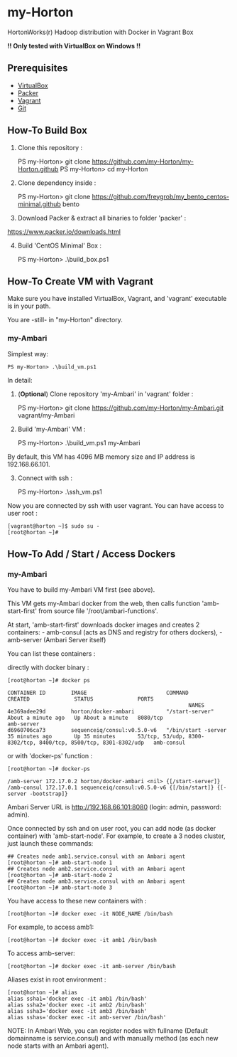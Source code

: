 # my-Horton
HortonWorks(r) Hadoop distribution with Docker in Vagrant Box 

**!! Only tested with VirtualBox on Windows !!**


## Prerequisites

- [VirtualBox](https://www.virtualbox.org/wiki/Downloads)
- [Packer](https://www.packer.io/downloads.html)
- [Vagrant](https://www.vagrantup.com/downloads.html)
- [Git](https://git-scm.com/downloads)


## How-To Build Box

1) Clone this repository :

    PS my-Horton> git clone https://github.com/my-Horton/my-Horton.github
    PS my-Horton> cd my-Horton

2) Clone dependency inside :

    PS my-Horton> git clone https://github.com/freygrob/my_bento_centos-minimal.github bento

3) Download Packer & extract all binaries to folder 'packer' :

https://www.packer.io/downloads.html

4) Build 'CentOS Minimal' Box :

    PS my-Horton> .\build_box.ps1


## How-To Create VM with Vagrant

Make sure you have installed VirtualBox, Vagrant, and 'vagrant' executable is in your path.

You are -still- in "my-Horton" directory.

### my-Ambari

Simplest way:

    PS my-Horton> .\build_vm.ps1

In detail:

1) (**Optional**) Clone repository 'my-Ambari' in 'vagrant' folder :

    PS my-Horton> git clone https://github.com/my-Horton/my-Ambari.git vagrant/my-Ambari

2) Build 'my-Ambari' VM :

    PS my-Horton> .\build_vm.ps1 my-Ambari

By default, this VM has 4096 MB memory size and IP address is 192.168.66.101.

3) Connect with ssh :

    PS my-Horton> .\ssh_vm.ps1

Now you are connected by ssh with user vagrant. 
You can have access to user root :

    [vagrant@horton ~]$ sudo su -
    [root@horton ~]#


## How-To Add / Start / Access Dockers

### my-Ambari

You have to build my-Ambari VM first (see above).

This VM gets my-Ambari docker from the web, then calls function 'amb-start-first' from source file '/root/ambari-functions'.

At start, 'amb-start-first' downloads docker images and creates 2 containers:
    - amb-consul (acts as DNS and registry for others dockers),
    - amb-server (Ambari Server itself)

You can list these containers :

directly with docker binary :

    [root@horton ~]# docker ps

    CONTAINER ID        IMAGE                         COMMAND                CREATED              STATUS              PORTS
                                                             NAMES
    4e369adee29d        horton/docker-ambari          "/start-server"        About a minute ago   Up About a minute   8080/tcp                                                           amb-server
    d6960706ca73        sequenceiq/consul:v0.5.0-v6   "/bin/start -server    35 minutes ago       Up 35 minutes       53/tcp, 53/udp, 8300-8302/tcp, 8400/tcp, 8500/tcp, 8301-8302/udp   amb-consul

or with 'docker-ps' function :

    [root@horton ~]# docker-ps

    /amb-server 172.17.0.2 horton/docker-ambari <nil> {[/start-server]}
    /amb-consul 172.17.0.1 sequenceiq/consul:v0.5.0-v6 {[/bin/start]} {[-server -bootstrap]}

Ambari Server URL is http://192.168.66.101:8080 (login: admin, password: admin).

Once connected by ssh and on user root, you can add node (as docker container) with 'amb-start-node'.
For example, to create a 3 nodes cluster, just launch these commands:

    ## Creates node amb1.service.consul with an Ambari agent
    [root@horton ~]# amb-start-node 1
    ## Creates node amb2.service.consul with an Ambari agent
    [root@horton ~]# amb-start-node 2
    ## Creates node amb3.service.consul with an Ambari agent
    [root@horton ~]# amb-start-node 3

You have access to these new containers with :

    [root@horton ~]# docker exec -it NODE_NAME /bin/bash

For example, to access amb1:

    [root@horton ~]# docker exec -it amb1 /bin/bash

To access amb-server:

    [root@horton ~]# docker exec -it amb-server /bin/bash

Aliases exist in root environment :

    [root@horton ~]# alias
    alias ssha1='docker exec -it amb1 /bin/bash'
    alias ssha2='docker exec -it amb2 /bin/bash'
    alias ssha3='docker exec -it amb3 /bin/bash'
    alias sshas='docker exec -it amb-server /bin/bash'

NOTE: In Ambari Web, you can register nodes with fullname (Default domainname is service.consul) and with manually method (as each new node starts with an Ambari agent).
